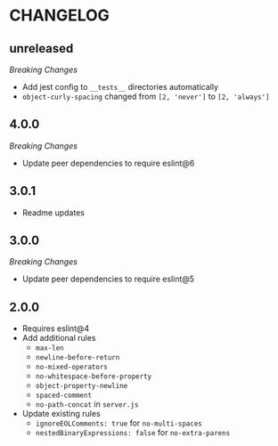 CHANGELOG
=========
## unreleased
_Breaking Changes_
* Add jest config to `__tests__` directories automatically
* `object-curly-spacing` changed from `[2, 'never']` to `[2, 'always']`

## 4.0.0
_Breaking Changes_
* Update peer dependencies to require eslint@6

## 3.0.1
* Readme updates

## 3.0.0

_Breaking Changes_
* Update peer dependencies to require eslint@5

## 2.0.0

* Requires eslint@4
* Add additional rules
  * `max-len`
  * `newline-before-return`
  * `no-mixed-operators`
  * `no-whitespace-before-property`
  * `object-property-newline`
  * `spaced-comment`
  * `no-path-concat` in `server.js`
* Update existing rules
  * `ignoreEOLComments: true` for `no-multi-spaces`
  * `nestedBinaryExpressions: false` for `no-extra-parens`
